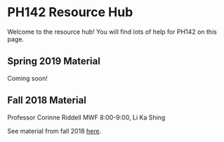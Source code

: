 # PH142 Resource Hub
Welcome to the resource hub! You will find lots of help for PH142 on this page.

## Spring 2019 Material
Coming soon!


## Fall 2018 Material
Professor Corinne Riddell
MWF 8:00-9:00, Li Ka Shing

See material from fall 2018 <a href="archives/2018-fall">here</a>.
